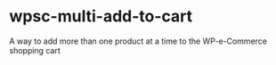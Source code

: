 wpsc-multi-add-to-cart
======================

A way to add more than one product at a time to the WP-e-Commerce shopping cart